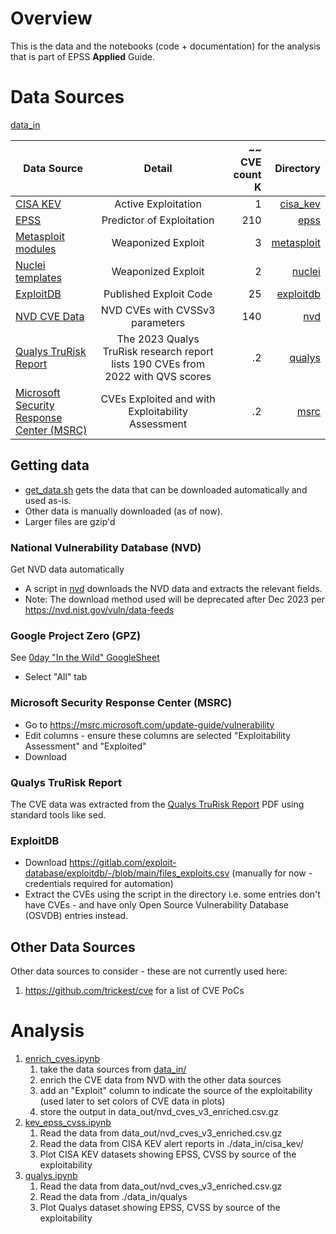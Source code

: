 # Overview
This is the data and the notebooks (code + documentation) for the analysis that is part of EPSS **Applied** Guide.


# Data Sources

[data_in](./data_in) 

| Data Source |    Detail     | ~~ CVE count K | Directory           |  
|-------------|:-------------:|---------------:|---------------:|
| [CISA KEV](https://www.cisa.gov/known-exploited-vulnerabilities-catalog)    |  Active Exploitation|              1 | [cisa_kev](./data_in/cisa_kev) |
| [EPSS](https://www.first.org/epss/api)        |    Predictor of Exploitation   |        210 |  [epss](./data_in/epss) |
| [Metasploit modules](https://github.com/rapid7/metasploit-framework)  | Weaponized Exploit |              3 | [metasploit](./data_in/metasploit) |
| [Nuclei templates](https://github.com/projectdiscovery/nuclei-templates)      |  Weaponized Exploit           |              2 | [nuclei](./data_in/nuclei) |
| [ExploitDB](https://gitlab.com/exploit-database/exploitdb)   |  Published Exploit Code             |            25 | [exploitdb](./data_in/exploitdb) |
| [NVD CVE Data](https://nvd.nist.gov/vuln/data-feeds) | NVD CVEs with CVSSv3 parameters | 140| [nvd](./data_in/nvd) |
| [Qualys TruRisk Report](https://www.qualys.com/forms/tru-research-report/) | The 2023 Qualys TruRisk research report lists 190 CVEs from 2022 with QVS scores| .2| [qualys](./data_in/qualys) |
| [Microsoft Security Response Center (MSRC)](https://msrc.microsoft.com/update-guide/vulnerability) | CVEs Exploited and with Exploitability Assessment| .2| [msrc](./data_in/msrc) |

## Getting data
* [get_data.sh](./data/get_data.sh) gets the data that can be downloaded automatically and used as-is.
* Other data is manually downloaded (as of now).
* Larger files are gzip'd

### National Vulnerability Database (NVD)
Get NVD data automatically
* A script in [nvd](./data_in/nvd) downloads the NVD data and extracts the relevant fields.
* Note: The download method used will be deprecated after Dec 2023 per https://nvd.nist.gov/vuln/data-feeds


### Google Project Zero (GPZ)
See [0day "In the Wild" GoogleSheet](https://docs.google.com/spreadsheets/d/1lkNJ0uQwbeC1ZTRrxdtuPLCIl7mlUreoKfSIgajnSyY/edit#gid=1190662839) 
* Select "All" tab

### Microsoft Security Response Center (MSRC) 
* Go to https://msrc.microsoft.com/update-guide/vulnerability
* Edit columns - ensure these columns are selected "Exploitability Assessment" and "Exploited"
* Download

### Qualys TruRisk Report
The CVE data was extracted from the [Qualys TruRisk Report](https://www.qualys.com/forms/tru-research-report/) PDF using standard tools like sed.

### ExploitDB
* Download https://gitlab.com/exploit-database/exploitdb/-/blob/main/files_exploits.csv (manually for now - credentials required for automation)
* Extract the CVEs using the script in the directory i.e. some entries don't have CVEs - and have only Open Source Vulnerability Database (OSVDB) entries instead.


## Other Data Sources 
Other data sources to consider - these are not currently used here:
1. https://github.com/trickest/cve for a list of CVE PoCs



# Analysis

1. [enrich_cves.ipynb](./analysis/enrich_cves.ipynb) 
   1. take the data sources from [data_in/](./data_in/) 
   2. enrich the CVE data from NVD with the other data sources
   3. add an "Exploit" column to indicate the source of the exploitability (used later to set colors of CVE data in plots)
   4. store the output in data_out/nvd_cves_v3_enriched.csv.gz
2. [kev_epss_cvss.ipynb](./analysis/analysis/kev_epss_cvss.ipynb)
   1. Read the data from data_out/nvd_cves_v3_enriched.csv.gz
   2. Read the data from CISA KEV alert reports in ./data_in/cisa_kev/
   3. Plot CISA KEV datasets showing EPSS, CVSS by source of the exploitability
3. [qualys.ipynb](analysis/qualys.ipynb)
    1. Read the data from data_out/nvd_cves_v3_enriched.csv.gz
    2. Read the data from ./data_in/qualys
    3. Plot Qualys dataset showing EPSS, CVSS by source of the exploitability